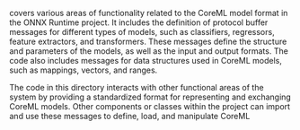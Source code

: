 covers various areas of functionality related to the CoreML model format in the ONNX Runtime project. It includes the definition of protocol buffer messages for different types of models, such as classifiers, regressors, feature extractors, and transformers. These messages define the structure and parameters of the models, as well as the input and output formats. The code also includes messages for data structures used in CoreML models, such as mappings, vectors, and ranges. 

The code in this directory interacts with other functional areas of the system by providing a standardized format for representing and exchanging CoreML models. Other components or classes within the project can import and use these messages to define, load, and manipulate CoreML